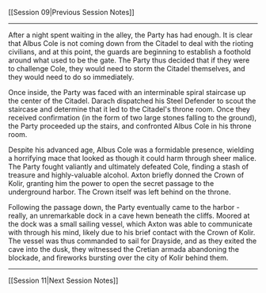 [[Session 09|Previous Session Notes]]

---

After a night spent waiting in the alley, the Party has had enough. It is clear that Albus Cole is not coming down from the Citadel to deal with the rioting civilians, and at this point, the guards are beginning to establish a foothold around what used to be the gate. The Party thus decided that if they were to challenge Cole, they would need to storm the Citadel themselves, and they would need to do so immediately. 

Once inside, the Party was faced with an interminable spiral staircase up the center of the Citadel. Darach dispatched his Steel Defender to scout the staircase and determine that it led to the Citadel's throne room. Once they received confirmation (in the form of two large stones falling to the ground), the Party proceeded up the stairs, and confronted Albus Cole in his throne room.

Despite his advanced age, Albus Cole was a formidable presence, wielding a horrifying mace that looked as though it could harm through sheer malice. The Party fought valiantly and ultimately defeated Cole, finding a stash of treasure and highly-valuable alcohol. Axton briefly donned the Crown of Kolir, granting him the power to open the secret passage to the underground harbor. The Crown itself was left behind on the throne.

Following the passage down, the Party eventually came to the harbor - really, an unremarkable dock in a cave hewn beneath the cliffs. Moored at the dock was a small sailing vessel, which Axton was able to communicate with through his mind, likely due to his brief contact with the Crown of Kolir. The vessel was thus commanded to sail for Drayside, and as they exited the cave into the dusk, they witnessed the Cretian armada abandoning the blockade, and fireworks bursting over the city of Kolir behind them. 

---

[[Session 11|Next Session Notes]]
